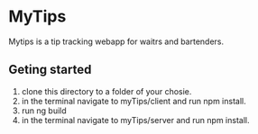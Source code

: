 # MyTips

Mytips is a tip tracking webapp for waitrs and bartenders.

## Geting started 
1. clone this directory to a folder of your chosie. 
2. in the terminal navigate to myTips/client and run npm install.
3. run ng build
4. in the terminal navigate to myTips/server and run npm install.
 

